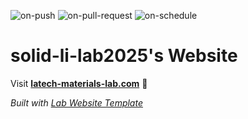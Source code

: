 
  ![on-push](../../actions/workflows/on-push.yaml/badge.svg)
  ![on-pull-request](../../actions/workflows/on-pull-request.yaml/badge.svg)
  ![on-schedule](../../actions/workflows/on-schedule.yaml/badge.svg)

  # solid-li-lab2025's Website

  Visit **[latech-materials-lab.com](http://latech-materials-lab.com)** 🚀

  _Built with [Lab Website Template](https://greene-lab.gitbook.io/lab-website-template-docs)_
